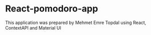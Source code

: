 # React-pomodoro-app
This application was prepared by Mehmet Emre Topdal using React, ContextAPI and Material UI
